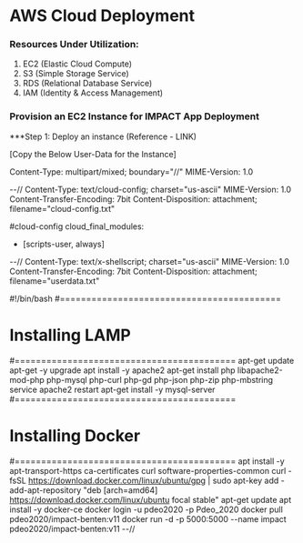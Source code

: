 # AWS Cloud Deployment

### Resources Under Utilization:
1. EC2 (Elastic Cloud Compute)
2. S3 (Simple Storage Service)
3. RDS (Relational Database Service)
4. IAM (Identity & Access Management)

### Provision an EC2 Instance for IMPACT App Deployment

***Step 1: Deploy an instance (Reference - LINK)

[Copy the Below User-Data for the Instance]

Content-Type: multipart/mixed; boundary="//"
MIME-Version: 1.0

--//
Content-Type: text/cloud-config; charset="us-ascii"
MIME-Version: 1.0
Content-Transfer-Encoding: 7bit
Content-Disposition: attachment; filename="cloud-config.txt"

#cloud-config
cloud_final_modules:
- [scripts-user, always]

--//
Content-Type: text/x-shellscript; charset="us-ascii"
MIME-Version: 1.0
Content-Transfer-Encoding: 7bit
Content-Disposition: attachment; filename="userdata.txt"

#!/bin/bash
#==========================================
# Installing LAMP
#==========================================
apt-get update
apt-get -y upgrade
apt install -y apache2
apt-get install php libapache2-mod-php php-mysql php-curl php-gd php-json php-zip php-mbstring 
service apache2 restart
apt-get install -y mysql-server
#==========================================
# Installing Docker
#==========================================
apt install -y apt-transport-https ca-certificates curl software-properties-common
curl -fsSL https://download.docker.com/linux/ubuntu/gpg | sudo apt-key add -
add-apt-repository "deb [arch=amd64] https://download.docker.com/linux/ubuntu focal stable"
apt-get update
apt install -y docker-ce
docker login -u pdeo2020 -p Pdeo_2020
docker pull pdeo2020/impact-benten:v11
docker run -d -p 5000:5000 --name impact pdeo2020/impact-benten:v11
--//


